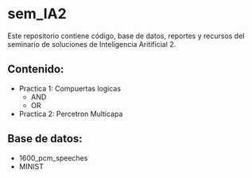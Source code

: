 # sem_IA2

Este repositorio contiene código, base de datos, reportes y recursos del seminario de soluciones de Inteligencia Aritificial 2.

## Contenido:

- Practica 1: Compuertas logicas
    - AND
    - OR
- Practica 2: Percetron Multicapa


## Base de datos:
- 1600_pcm_speeches
- MINIST
